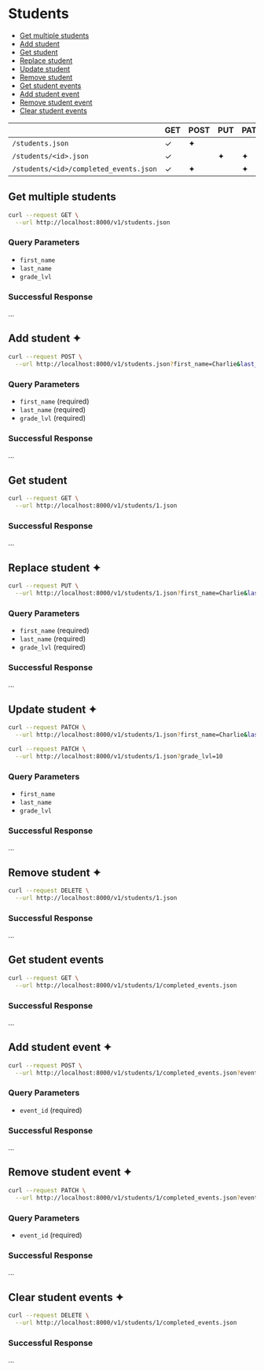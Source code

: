 # Students

- [Get multiple students](#get-multiple-students)
- [Add student](#add-student)
- [Get student](#get-student)
- [Replace student](#replace-student)
- [Update student](#update-student)
- [Remove student](#remove-student)
- [Get student events](#get-student-events)
- [Add student event](#add-student-event)
- [Remove student event](#remove-student-event)
- [Clear student events](#clear-student-events)

|                                        | GET | POST | PUT | PATCH | DELETE |
|----------------------------------------|-----|------|-----|-------|--------|
| `/students.json`                       | ✓   | ✦    |     |       |        |
| `/students/<id>.json`                  | ✓   |      | ✦   | ✦     | ✦      |
| `/students/<id>/completed_events.json` | ✓   | ✦    |     | ✦     | ✦      |

## Get multiple students

```sh
curl --request GET \
  --url http://localhost:8000/v1/students.json
```

### Query Parameters

- `first_name`
- `last_name`
- `grade_lvl`

### Successful Response

...

## Add student ✦

```sh
curl --request POST \
  --url http://localhost:8000/v1/students.json?first_name=Charlie&last_name=Spring&grade_lvl=10
```

### Query Parameters

- `first_name` (required)
- `last_name` (required)
- `grade_lvl` (required)

### Successful Response

...

## Get student

```sh
curl --request GET \
  --url http://localhost:8000/v1/students/1.json
```

### Successful Response

...

## Replace student ✦

```sh
curl --request PUT \
  --url http://localhost:8000/v1/students/1.json?first_name=Charlie&last_name=Spring&grade_lvl=10
```

### Query Parameters

- `first_name` (required)
- `last_name` (required)
- `grade_lvl` (required)

### Successful Response

...

## Update student ✦

```sh
curl --request PATCH \
  --url http://localhost:8000/v1/students/1.json?first_name=Charlie&last_name=Spring&grade_lvl=10
```

```sh
curl --request PATCH \
  --url http://localhost:8000/v1/students/1.json?grade_lvl=10
```

### Query Parameters

- `first_name`
- `last_name`
- `grade_lvl`

### Successful Response

...

## Remove student ✦

```sh
curl --request DELETE \
  --url http://localhost:8000/v1/students/1.json
```

### Successful Response

...

## Get student events

```sh
curl --request GET \
  --url http://localhost:8000/v1/students/1/completed_events.json
```

### Successful Response

...

## Add student event ✦

```sh
curl --request POST \
  --url http://localhost:8000/v1/students/1/completed_events.json?event_id=1
```

### Query Parameters

- `event_id` (required)

### Successful Response

...

## Remove student event ✦

```sh
curl --request PATCH \
  --url http://localhost:8000/v1/students/1/completed_events.json?event_id=1
```

### Query Parameters

- `event_id` (required)

### Successful Response

...

## Clear student events ✦

```sh
curl --request DELETE \
  --url http://localhost:8000/v1/students/1/completed_events.json
```

### Successful Response

...
